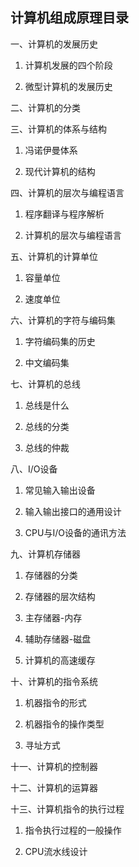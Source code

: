 ## 计算机组成原理目录

一、计算机的发展历史

1. 计算机发展的四个阶段

2. 微型计算机的发展历史

二、计算机的分类

三、计算机的体系与结构

1. 冯诺伊曼体系

2. 现代计算机的结构

四、计算机的层次与编程语言

1. 程序翻译与程序解析

2. 计算机的层次与编程语言

五、计算机的计算单位

1. 容量单位

2. 速度单位

六、计算机的字符与编码集

1. 字符编码集的历史

2. 中文编码集

七、计算机的总线

1. 总线是什么

2. 总线的分类

3. 总线的仲裁

八、I/O设备

1. 常见输入输出设备

2. 输入输出接口的通用设计

3. CPU与I/O设备的通讯方法

九、计算机存储器

1. 存储器的分类

2. 存储器的层次结构

3. 主存储器-内存

4. 辅助存储器-磁盘

5. 计算机的高速缓存

十、计算机的指令系统

1. 机器指令的形式

2. 机器指令的操作类型

3. 寻址方式

十一、计算机的控制器

十二、计算机的运算器

十三、计算机指令的执行过程

1. 指令执行过程的一般操作

2. CPU流水线设计
